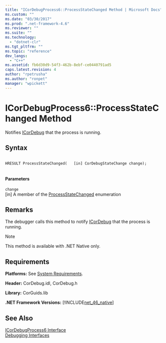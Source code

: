 ```yaml
---
title: "ICorDebugProcess6::ProcessStateChanged Method | Microsoft Docs"
ms.custom: ""
ms.date: "03/30/2017"
ms.prod: ".net-framework-4.6"
ms.reviewer: ""
ms.suite: ""
ms.technology: 
  - "dotnet-clr"
ms.tgt_pltfrm: ""
ms.topic: "reference"
dev_langs: 
  - "C++"
ms.assetid: fb6d30d9-54f3-462b-8ebf-ce0440791ad5
caps.latest.revision: 4
author: "rpetrusha"
ms.author: "ronpet"
manager: "wpickett"
---
```

# ICorDebugProcess6::ProcessStateChanged Method
Notifies [ICorDebug](../../../../docs/framework/unmanaged-api/debugging/icordebug-interface.md) that the process is running.  
  
## Syntax  
  
```  
  
HRESULT ProcessStateChanged(   [in] CorDebugStateChange change);  
  
```  
  
#### Parameters  
 `change`  
 [in] A member of the [ProcessStateChanged](../../../../docs/framework/unmanaged-api/debugging/icordebugprocess6-processstatechanged-method.md) enumeration  
  
## Remarks  
 The debugger calls this method to notify [ICorDebug](../../../../docs/framework/unmanaged-api/debugging/icordebug-interface.md) that the process is running.  
  
> [!NOTE]
>  This method is available with .NET Native only.  
  
## Requirements  
 **Platforms:** See [System Requirements](../../../../docs/framework/getting-started/system-requirements.md).  
  
 **Header:** CorDebug.idl, CorDebug.h  
  
 **Library:** CorGuids.lib  
  
 **.NET Framework Versions:** [!INCLUDE[net_46_native](../../../../includes/net-46-native-md.md)]  
  
## See Also  
 [ICorDebugProcess6 Interface](../../../../docs/framework/unmanaged-api/debugging/icordebugprocess6-interface.md)   
 [Debugging Interfaces](../../../../docs/framework/unmanaged-api/debugging/debugging-interfaces.md)